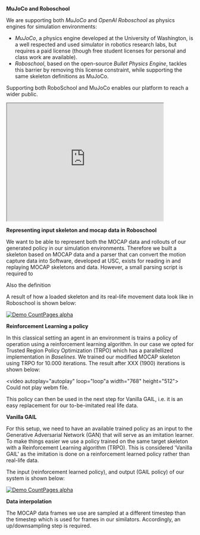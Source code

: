 **MuJoCo and Roboschool**

We are supporting both *MuJoCo* and *OpenAI Roboschool* as physics engines for simulation environments:

+ *MuJoCo*, a physics engine developed at the University of Washington, is a well respected and used simulator in robotics research labs, but requires a paid license (though free student licenses for personal and class work are available).
+ *Roboschool*, based on the open-source *Bullet Physics Engine*, tackles this barrier by removing this license constraint, while supporting the same skeleton definitions as MuJoCo.

Supporting both RoboSchool and MuJoCo enables our platform to reach a wider public.

<iframe width="420" height="315" src="https://storage.googleapis.com/joschu-public/demo-race.mp4" frameborder="1" allowfullscreen></iframe>

**Representing input skeleton and mocap data in Roboschool**

We want to be able to represent both the MOCAP data and rollouts of our generated policy in our simulation environments. Therefore we built a skeleton based on MOCAP data and a parser that can convert the motion capture data into Software, developed at USC, exists for reading in and replaying MOCAP skeletons and data. However, a small parsing script is required to 

Also the definition 

A result of how a loaded skeleton and its real-life movement data look like in Roboschool is shown below:

[![Demo CountPages alpha](https://share.gifyoutube.com/KzB6Gb.gif)](https://www.youtube.com/watch?v=ek1j272iAmc)

**Reinforcement Learning a policy**

In this classical setting an agent in an environment is trains a policy of operation using a reinforcement learning algorithm. In our case we opted for Trusted Region Policy Optimization (TRPO) which has a parallellized implementation in *Baselines*. We trained our modified MOCAP skeleton using TRPO for 10.000 iterations. The result after XXX (1900) iterations is shown below:

<video autoplay="autoplay" loop="loop"a width="768" height="512">
  <source src="/assets/videos/deepresl/TRPO1900.webm" type="video/webm">
  Could not play webm file.
</video>

This policy can then be used in the next step for Vanilla GAIL, i.e. it is an easy replacement for our to-be-imitated real life data.

**Vanilla GAIL**

For this setup, we need to have an available trained policy as an input to the Generative Adversarial Network (GAN) that will serve as an imitation learner. To make things easier we use a policy trained on the same target skeleton with a Reinforcement Learning algorithm (TRPO). This is considered 'Vanilla GAIL' as the imitation is done on a reinforcement learned policy rather than real-life data.

The input (reinforcement learned policy), and output (GAIL policy) of our system is shown below:

[![Demo CountPages alpha](https://share.gifyoutube.com/KzB6Gb.gif)](https://www.youtube.com/watch?v=ek1j272iAmc)

**Data interpolation**

The MOCAP data frames we use are sampled at a different timestep than the timestep which is used for frames in our similators. Accordingly, an up/downsampling step is required.